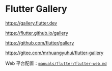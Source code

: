 # Flutter Gallery

<https://gallery.flutter.dev>

<https://flutter.github.io/gallery>

<https://github.com/flutter/gallery>

<https://gitee.com/mrhuangyuhui/flutter-gallery>

Web 平台配置：[`manuals/flutter/flutter-web.md`](/manuals/flutter/flutter-web.md)
